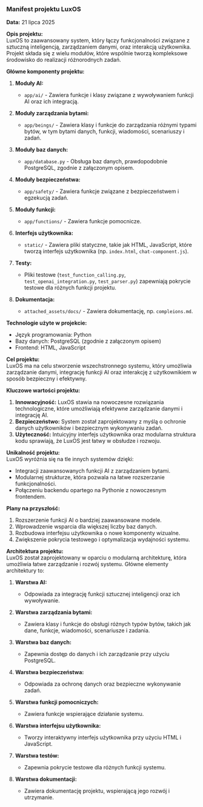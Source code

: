 ### Manifest projektu LuxOS

**Data:** 21 lipca 2025

**Opis projektu:**  
LuxOS to zaawansowany system, który łączy funkcjonalności związane z sztuczną inteligencją, zarządzaniem danymi, oraz interakcją użytkownika. Projekt składa się z wielu modułów, które wspólnie tworzą kompleksowe środowisko do realizacji różnorodnych zadań.

**Główne komponenty projektu:**  
1. **Moduły AI:**  
   - `app/ai/` - Zawiera funkcje i klasy związane z wywoływaniem funkcji AI oraz ich integracją.

2. **Moduły zarządzania bytami:**  
   - `app/beings/` - Zawiera klasy i funkcje do zarządzania różnymi typami bytów, w tym bytami danych, funkcji, wiadomości, scenariuszy i zadań.

3. **Moduły baz danych:**  
   - `app/database.py` - Obsługa baz danych, prawdopodobnie PostgreSQL, zgodnie z załączonym opisem.

4. **Moduły bezpieczeństwa:**  
   - `app/safety/` - Zawiera funkcje związane z bezpieczeństwem i egzekucją zadań.

5. **Moduły funkcji:**  
   - `app/functions/` - Zawiera funkcje pomocnicze.

6. **Interfejs użytkownika:**  
   - `static/` - Zawiera pliki statyczne, takie jak HTML, JavaScript, które tworzą interfejs użytkownika (np. `index.html`, `chat-component.js`).

7. **Testy:**  
   - Pliki testowe (`test_function_calling.py`, `test_openai_integration.py`, `test_parser.py`) zapewniają pokrycie testowe dla różnych funkcji projektu.

8. **Dokumentacja:**  
   - `attached_assets/docs/` - Zawiera dokumentację, np. `compleions.md`.

**Technologie użyte w projekcie:**  
- Język programowania: Python  
- Bazy danych: PostgreSQL (zgodnie z załączonym opisem)  
- Frontend: HTML, JavaScript  

**Cel projektu:**  
LuxOS ma na celu stworzenie wszechstronnego systemu, który umożliwia zarządzanie danymi, integrację funkcji AI oraz interakcję z użytkownikiem w sposób bezpieczny i efektywny.

**Kluczowe wartości projektu:**  
1. **Innowacyjność:** LuxOS stawia na nowoczesne rozwiązania technologiczne, które umożliwiają efektywne zarządzanie danymi i integrację AI.  
2. **Bezpieczeństwo:** System został zaprojektowany z myślą o ochronie danych użytkowników i bezpiecznym wykonywaniu zadań.  
3. **Użyteczność:** Intuicyjny interfejs użytkownika oraz modularna struktura kodu sprawiają, że LuxOS jest łatwy w obsłudze i rozwoju.  

**Unikalność projektu:**  
LuxOS wyróżnia się na tle innych systemów dzięki:  
- Integracji zaawansowanych funkcji AI z zarządzaniem bytami.  
- Modularnej strukturze, która pozwala na łatwe rozszerzanie funkcjonalności.  
- Połączeniu backendu opartego na Pythonie z nowoczesnym frontendem.  

**Plany na przyszłość:**  
1. Rozszerzenie funkcji AI o bardziej zaawansowane modele.  
2. Wprowadzenie wsparcia dla większej liczby baz danych.  
3. Rozbudowa interfejsu użytkownika o nowe komponenty wizualne.  
4. Zwiększenie pokrycia testowego i optymalizacja wydajności systemu.

**Architektura projektu:**  
LuxOS został zaprojektowany w oparciu o modularną architekturę, która umożliwia łatwe zarządzanie i rozwój systemu. Główne elementy architektury to:  

1. **Warstwa AI:**  
   - Odpowiada za integrację funkcji sztucznej inteligencji oraz ich wywoływanie.  

2. **Warstwa zarządzania bytami:**  
   - Zawiera klasy i funkcje do obsługi różnych typów bytów, takich jak dane, funkcje, wiadomości, scenariusze i zadania.  

3. **Warstwa baz danych:**  
   - Zapewnia dostęp do danych i ich zarządzanie przy użyciu PostgreSQL.  

4. **Warstwa bezpieczeństwa:**  
   - Odpowiada za ochronę danych oraz bezpieczne wykonywanie zadań.  

5. **Warstwa funkcji pomocniczych:**  
   - Zawiera funkcje wspierające działanie systemu.  

6. **Warstwa interfejsu użytkownika:**  
   - Tworzy interaktywny interfejs użytkownika przy użyciu HTML i JavaScript.  

7. **Warstwa testów:**  
   - Zapewnia pokrycie testowe dla różnych funkcji systemu.  

8. **Warstwa dokumentacji:**  
   - Zawiera dokumentację projektu, wspierającą jego rozwój i utrzymanie.